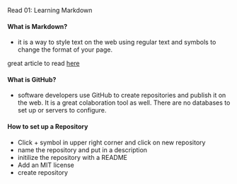 Read 01: Learning Markdown

#### What is Markdown?
- it is a way to style text on the web using regular text and symbols to change the format of your page. 

great article to read [here](https://guides.github.com/features/mastering-markdown/)

#### What is GitHub?
- software developers use GitHub to create repositories and publish it on the web.  It is a great colaboration tool as well.  There are no databases to set up or servers to configure.

#### How to set up a Repository
- Click + symbol in upper right corner and click on new repository
- name the repository and put in a description
- initilize the repository with a README
- Add an MIT license
- create repository

